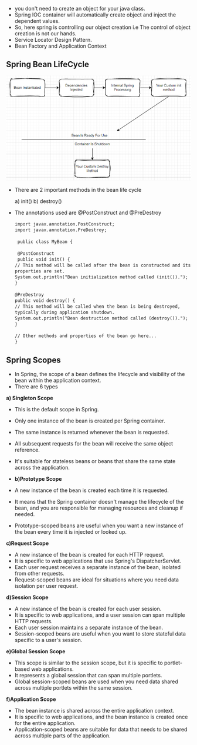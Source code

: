 * you don't need to create an object for your java class.
* Spring IOC container will automatically create object and inject the dependent values.
* So, here spring is controlling our object creation i.e The control of object creation is not our hands.
* Service Locator Design Pattern.
* Bean Factory and Application Context

## Spring Bean LifeCycle
![lifecycyclebean.PNG](lifecycyclebean.PNG)

* There are 2 important methods in the bean life cycle
  
  a) init()
  b) destroy()

* The annotations used are @PostConstruct and @PreDestroy

      import javax.annotation.PostConstruct;
      import javax.annotation.PreDestroy;

       public class MyBean {

       @PostConstruct
       public void init() {
      // This method will be called after the bean is constructed and its properties are set.
      System.out.println("Bean initialization method called (init()).");
      }

      @PreDestroy
      public void destroy() {
      // This method will be called when the bean is being destroyed, typically during application shutdown.
      System.out.println("Bean destruction method called (destroy()).");
      }

      // Other methods and properties of the bean go here...
      } 
    

       
      


## Spring Scopes 

* In Spring, the scope of a bean defines the lifecycle and visibility of the bean within the application context. 
* There are 6 types

**a) Singleton Scope**

* This is the default scope in Spring.
* Only one instance of the bean is created per Spring container.
* The same instance is returned whenever the bean is requested.
* All subsequent requests for the bean will receive the same object reference.
* It's suitable for stateless beans or beans that share the same state across the application.

* **b)Prototype Scope**

* A new instance of the bean is created each time it is requested.
* It means that the Spring container doesn't manage the lifecycle of the bean, and you are responsible for managing resources and cleanup if needed.
* Prototype-scoped beans are useful when you want a new instance of the bean every time it is injected or looked up.

**c)Request Scope**

* A new instance of the bean is created for each HTTP request.
* It is specific to web applications that use Spring's DispatcherServlet.
* Each user request receives a separate instance of the bean, isolated from other requests.
* Request-scoped beans are ideal for situations where you need data isolation per user request.

**d)Session Scope**

* A new instance of the bean is created for each user session.
* It is specific to web applications, and a user session can span multiple HTTP requests.
* Each user session maintains a separate instance of the bean.
* Session-scoped beans are useful when you want to store stateful data specific to a user's session.

**e)Global Session Scope**

* This scope is similar to the session scope, but it is specific to portlet-based web applications.
* It represents a global session that can span multiple portlets.
* Global session-scoped beans are used when you need data shared across multiple portlets within the same session.

**f)Application Scope**

* The bean instance is shared across the entire application context.
* It is specific to web applications, and the bean instance is created once for the entire application.
* Application-scoped beans are suitable for data that needs to be shared across multiple parts of the application.

